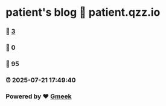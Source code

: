 # patient's blog :link: patient.qzz.io 
### :page_facing_up: [3](https://qfpatient.github.io/tag.html) 
### :speech_balloon: 0 
### :hibiscus: 95 
### :alarm_clock: 2025-07-21 17:49:40 
### Powered by :heart: [Gmeek](https://github.com/Meekdai/Gmeek)
